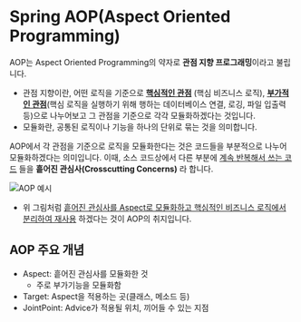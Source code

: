 # Spring AOP(Aspect Oriented Programming)

AOP는 Aspect Oriented Programming의 약자로 **관점 지향 프로그래밍**이라고 불립니다. 
* 관점 지향이란, 어떤 로직을 기준으로 <u>**핵심적인 관점**</u> (핵심 비즈니스 로직), <u>**부가적인 관점**</u>(핵심 로직을 실행하기 위해 행하는 데이터베이스 연결, 로깅, 파일 입출력 등)으로 나누어보고 그 관점을 기준으로 각각 모듈화하겠다는 것입니다.
* 모듈화란, 공통된 로직이나 기능을 하나의 단위로 묶는 것을 의미합니다.

AOP에서 각 관점을 기준으로 로직을 모듈화한다는 것은 코드들을 부분적으로 나누어 모듈화하겠다는 의미입니다.
이때, 소스 코드상에서 다른 부분에 <u>계속 반복해서 쓰는 코드</u> 들을 **흩어진 관심사(Crosscutting Concerns)** 라 합니다.

![AOP 예시](https://img1.daumcdn.net/thumb/R1280x0/?scode=mtistory2&fname=http%3A%2F%2Fcfile26.uf.tistory.com%2Fimage%2F994AA3335C1B8C9D28D24B)
* 위 그림처럼 <u>흩어진 관심사를 Aspect로 모듈화하고 핵심적인 비즈니스 로직에서 분리하여 재사용</u> 하겠다는 것이 AOP의 취지입니다.

## AOP 주요 개념
* Aspect: 흩어진 관심사를 모듈화한 것
  * 주로 부가기능을 모듈화함
* Target: Aspect을 적용하는 곳(클래스, 메소드 등)
* JointPoint: Advice가 적용될 위치, 끼어들 수 있는 지점